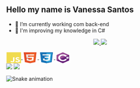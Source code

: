 ## Hello my name is Vanessa Santos

- 🔭 I’m currently working com back-end
- 🌱 I'm improving my knowledge in C#

<div align="center">
  <a href="https://github.com/VanessaSantos23">
  <img height="180em" src="https://github-readme-stats.vercel.app/api?username=VanessaSantos23&show_icons=true&theme=dracula&include_all_commits=true&count_private=true"/>
  <img height="180em" src="https://github-readme-stats.vercel.app/api/top-langs/?username=VanessaSantos23&layout=compact&langs_count=7&theme=dracula"/>
</div>

  
<div style="display: inline_block"><br>
  <img align="center" alt="Rafa-Js" height="30" width="40" src="https://raw.githubusercontent.com/devicons/devicon/master/icons/javascript/javascript-plain.svg">
  <img align="center" alt="Rafa-HTML" height="30" width="40" src="https://raw.githubusercontent.com/devicons/devicon/master/icons/html5/html5-original.svg">
  <img align="center" alt="Rafa-CSS" height="30" width="40" src="https://raw.githubusercontent.com/devicons/devicon/master/icons/css3/css3-original.svg">
  <img align="center" alt="Rafa-Csharp" height="30" width="40" src="https://raw.githubusercontent.com/devicons/devicon/master/icons/csharp/csharp-original.svg">
</div>
  
  <div>
  <a href="https://www.instagram.com/nessatrio/" target="_blank"><img src="https://img.shields.io/badge/-Instagram-%23E4405F?style=for-the-badge&logo=instagram&logoColor=white" target="_blank"></a>
  <a href="https://www.linkedin.com/in/vanessa-santos-858688208" target="_blank"><img src="https://img.shields.io/badge/-LinkedIn-%230077B5?style=for-the-badge&logo=linkedin&logoColor=white" target="_blank"></a> 
 
  ![Snake animation](https://github.com/VanessaSantos23/VanessaSantos23/blob/output/github-contribution-grid-snake.svg)
 
    
 
  
</div>
      
  
  

